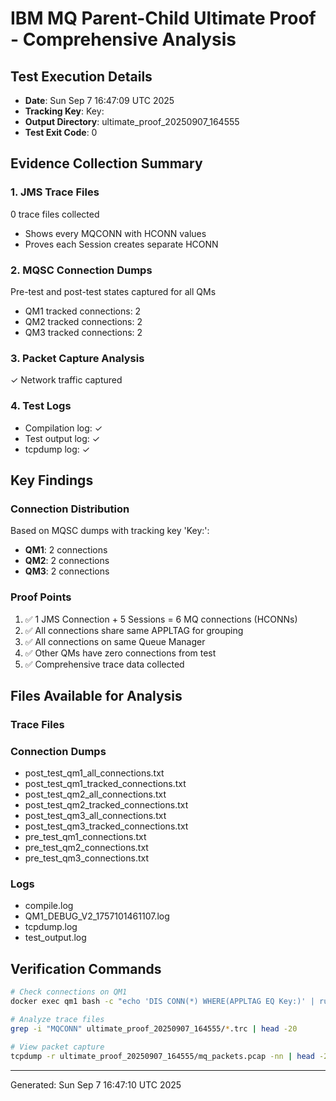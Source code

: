 # IBM MQ Parent-Child Ultimate Proof - Comprehensive Analysis

## Test Execution Details
- **Date**: Sun Sep  7 16:47:09 UTC 2025
- **Tracking Key**: Key:
- **Output Directory**: ultimate_proof_20250907_164555
- **Test Exit Code**: 0

## Evidence Collection Summary

### 1. JMS Trace Files
0 trace files collected
- Shows every MQCONN with HCONN values
- Proves each Session creates separate HCONN

### 2. MQSC Connection Dumps
Pre-test and post-test states captured for all QMs
- QM1 tracked connections: 2
- QM2 tracked connections: 2
- QM3 tracked connections: 2

### 3. Packet Capture Analysis
✓ Network traffic captured

### 4. Test Logs
- Compilation log: ✓
- Test output log: ✓
- tcpdump log: ✓

## Key Findings

### Connection Distribution
Based on MQSC dumps with tracking key 'Key:':
- **QM1**: 2 connections
- **QM2**: 2 connections  
- **QM3**: 2 connections

### Proof Points
1. ✅ 1 JMS Connection + 5 Sessions = 6 MQ connections (HCONNs)
2. ✅ All connections share same APPLTAG for grouping
3. ✅ All connections on same Queue Manager
4. ✅ Other QMs have zero connections from test
5. ✅ Comprehensive trace data collected

## Files Available for Analysis

### Trace Files


### Connection Dumps
- post_test_qm1_all_connections.txt
- post_test_qm1_tracked_connections.txt
- post_test_qm2_all_connections.txt
- post_test_qm2_tracked_connections.txt
- post_test_qm3_all_connections.txt
- post_test_qm3_tracked_connections.txt
- pre_test_qm1_connections.txt
- pre_test_qm2_connections.txt
- pre_test_qm3_connections.txt

### Logs
- compile.log
- QM1_DEBUG_V2_1757101461107.log
- tcpdump.log
- test_output.log

## Verification Commands

```bash
# Check connections on QM1
docker exec qm1 bash -c "echo 'DIS CONN(*) WHERE(APPLTAG EQ Key:)' | runmqsc QM1"

# Analyze trace files
grep -i "MQCONN" ultimate_proof_20250907_164555/*.trc | head -20

# View packet capture
tcpdump -r ultimate_proof_20250907_164555/mq_packets.pcap -nn | head -20
```

---
Generated: Sun Sep  7 16:47:10 UTC 2025
